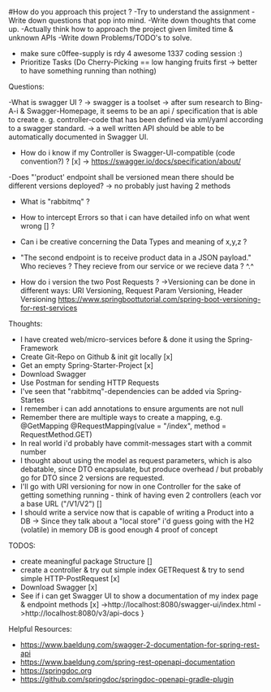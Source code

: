 #How do you approach this project ?
-Try to understand the assignment
-Write down questions that pop into mind.
-Write down thoughts that come up.
-Actually think how to approach the project given limited time & unknown APIs
-Write down Problems/TODO's to solve.
- make sure c0ffee-supply is rdy 4 awesome 1337 coding session :)
- Prioritize Tasks (Do Cherry-Picking == low hanging fruits first -> better to have something running than nothing)

Questions:

-What is swagger UI ?
	-> swagger is a toolset
	-> after sum research to Bing-A-i & Swagger-Homepage, it seems to be an api / specification that is able to create e. g.
		 controller-code that has been defined via xml/yaml according to a swagger standard.
	-> a well written API should be able to be automatically documented in Swagger UI.

- How do i know if my Controller is Swagger-UI-compatible  (code convention?) ? [x]
	-> https://swagger.io/docs/specification/about/

-Does "'product' endpoint shall be versioned mean there should be different versions deployed?
	-> no probably just having 2 methods

- What is "rabbitmq" ?

- How to intercept Errors so that i can have detailed info on what went wrong [] ?


- Can i be creative concerning the Data Types and meaning of  x,y,z ? 

- "The second endpoint is to receive product data in a JSON payload." Who recieves ? They recieve from our service or we recieve data ? ^.^

- How do i version the two Post Requests ?
 ->Versioning can be done in different ways: URI Versioning, Request Param Versioning, Header Versioning
   https://www.springboottutorial.com/spring-boot-versioning-for-rest-services

Thoughts:
- I have created web/micro-services before & done it using the Spring-Framework
- Create Git-Repo on Github & init git locally [x]
- Get an empty Spring-Starter-Project [x]
- Download Swagger
- Use Postman for sending HTTP Requests
- I've seen that "rabbitmq"-dependencies can be added via Spring-Startes
- I remember i can add annotations to ensure arguments are not null
- Remember there are multiple ways to create a mapping, e.g. @GetMapping @RequestMapping(value = "/index", method = RequestMethod.GET)
- In real world i'd probably have commit-messages start with a commit number
- I thought about using the model as request parameters, which is also debatable, since DTO encapsulate, but produce overhead / but probably go for DTO since 2 versions are requested.
- I'll go with URI versioning for now in one Controller for the sake of getting something running - think of having even 2 controllers (each vor a base URL ("/V1/V2") []
- I should write a service now that is capable of writing a Product into a DB
	-> Since they talk about a "local store" i'd guess going with the H2 (volatile) in memory DB is good enough 4 proof of concept

TODOS:
- create meaningful package Structure []
- create a controller & try out simple index GETRequest & try to send simple HTTP-PostRequest [x]
- Download Swagger [x]
- See if i can get Swagger UI to show a documentation of my index page & endpoint methods [x]
	->http://localhost:8080/swagger-ui/index.html
	->http://localhost:8080/v3/api-docs
}

Helpful Resources:
- https://www.baeldung.com/swagger-2-documentation-for-spring-rest-api
- https://www.baeldung.com/spring-rest-openapi-documentation
- https://springdoc.org
- https://github.com/springdoc/springdoc-openapi-gradle-plugin